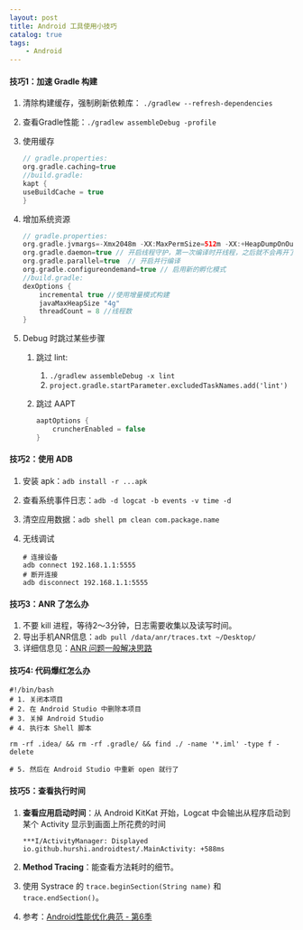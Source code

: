 ```yaml
---
layout: post
title: Android 工具使用小技巧
catalog: true
tags:
    - Android
---
```


#### 技巧1：加速 Gradle 构建

1. 清除构建缓存，强制刷新依赖库： `./gradlew --refresh-dependencies`

2. 查看Gradle性能：`./gradlew assembleDebug -profile`

3. 使用缓存

   ```groovy
   // gradle.properties:
   org.gradle.caching=true
   //build.gradle:
   kapt {
   useBuildCache = true
   }
   ```

4. 增加系统资源

   ```groovy
   // gradle.properties:
   org.gradle.jvmargs=-Xmx2048m -XX:MaxPermSize=512m -XX:+HeapDumpOnOutOfMemoryError -Dfile.encoding=UTF-8  // 配置编译时的虚拟机大小
   org.gradle.daemon=true // 开启线程守护，第一次编译时开线程，之后就不会再开了
   org.gradle.parallel=true  // 开启并行编译
   org.gradle.configureondemand=true // 启用新的孵化模式
   //build.gradle:
   dexOptions {
       incremental true //使用增量模式构建
       javaMaxHeapSize "4g"
       threadCount = 8 //线程数
   }
   ```

5. Debug 时跳过某些步骤

   1. 跳过 lint: 

      1. `./gradlew assembleDebug -x lint` 
      2. `project.gradle.startParameter.excludedTaskNames.add('lint')`

   2. 跳过 AAPT

      ```groovy
      aaptOptions {
          cruncherEnabled = false
      }
      ```

#### 技巧2：使用 ADB

1. 安装 apk：`adb install -r ...apk`

2. 查看系统事件日志：`adb -d logcat -b events -v time -d`

3. 清空应用数据：`adb shell pm clean com.package.name`

4. 无线调试

   ```shell
   # 连接设备
   adb connect 192.168.1.1:5555
   # 断开连接
   adb disconnect 192.168.1.1:5555
   ```


#### 技巧3：ANR 了怎么办

1. 不要 kill 进程，等待2～3分钟，日志需要收集以及读写时间。
2. 导出手机ANR信息：`adb pull /data/anr/traces.txt ~/Desktop/`
3.  详细信息见：[ANR 问题一般解决思路](https://www.jianshu.com/p/3959a601cea6)

#### 技巧4: 代码爆红怎么办

```shell
#!/bin/bash
# 1. 关闭本项目
# 2. 在 Android Studio 中删除本项目
# 3. 关掉 Android Studio
# 4. 执行本 Shell 脚本

rm -rf .idea/ && rm -rf .gradle/ && find ./ -name '*.iml' -type f -delete

# 5. 然后在 Android Studio 中重新 open 就行了
```

#### 技巧5：查看执行时间

1. **查看应用启动时间**：从 Android KitKat 开始，Logcat 中会输出从程序启动到某个 Activity 显示到画面上所花费的时间

   ```
   ***I/ActivityManager: Displayed io.github.hurshi.androidtest/.MainActivity: +588ms
   ```

2. **Method Tracing**：能查看方法耗时的细节。

3. 使用 Systrace 的 `trace.beginSection(String name)` 和 `trace.endSection()`。

4. 参考：[Android性能优化典范 - 第6季](http://hukai.me/android-performance-patterns-season-6/)



   